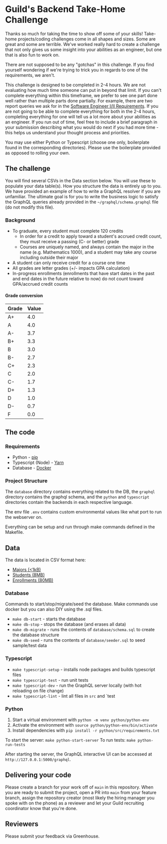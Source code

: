 # Guild's Backend Take-Home Challenge

Thanks so much for taking the time to show off some of your skills! Take-home projects/coding challenges come in all shapes and sizes. Some are great and some are terrible. We've worked really hard to create a challenge that not only gives us some insight into your abilities as an engineer, but one that is also fun to work on.

There are not supposed to be any "gotchas" in this challenge. If you find yourself wondering if we're trying to trick you in regards to one of the requirements, we aren't.

This challenge is designed to be completed in 2-4 hours. We are not evaluating how much time someone can put in beyond that limit. If you can't complete everything within this timeframe, we prefer to see one part done well rather than multiple parts done partially. For example, there are two report queries we ask for in the [Software Engineer I/II Requirements](SE_REQUIREMENTS.md). If you are not going to be able to complete everything for both in the 2-4 hours, completing everything for one will tell us a lot more about your abilities as an engineer. If you run out of time, feel free to include a brief paragraph in your submission describing what you would do next if you had more time - this helps us understand your thought process and priorities.

You may use either Python or Typescript (choose one only, boilerplate found in the corresponding directories). Please use the boilerplate provided as opposed to rolling your own.

## The challenge

You will find several CSVs in the Data section below. You will use these to populate your data table(s). How you structure the data is entirely up to you. We have provided an example of how to write a GraphQL resolver if you are unfamiliar. The ultimate goal is for you to write the business logic to satisfy the GraphQL queries already provided in the `~/graphql/schema.graphql` file (do not modify this file).

### Background

- To graduate, every student must complete 120 credits
  - In order for a credit to apply toward a student's accrued credit count, they must receive a passing (C- or better) grade
  - Courses are uniquely named, and always contain the major in the name (e.g. Mathematics 1000), and a student may take any course including outside their major
- A student can only receive credit for a course one time
- All grades are letter grades (+/- impacts GPA calculation)
- In-progress enrollments (enrollments that have start dates in the past and end dates in the future relative to now) do not count toward GPA/accrued credit counts

#### Grade conversion

| Grade | Value |
| ----- | ----- |
| A+    | 4.0   |
| A     | 4.0   |
| A-    | 3.7   |
| B+    | 3.3   |
| B     | 3.0   |
| B-    | 2.7   |
| C+    | 2.3   |
| C     | 2.0   |
| C-    | 1.7   |
| D+    | 1.3   |
| D     | 1.0   |
| D-    | 0.7   |
| F     | 0.0   |

## The code

### Requirements

- Python - [pip](https://pypi.org/project/pip/)
- Typescript (Node) - [Yarn](https://yarnpkg.com/)
- Database - [Docker](https://www.docker.com/)

### Project Structure

The `database` directory contains everything related to the DB, the `graphql` directory contains the graphql schema, and the `python` and `typescript` directories contain the backends in each respective language.

The env file `.env` contains custom environmental values like what port to run the webserver on.

Everything can be setup and run through make commands defined in the Makefile.

## Data

The data is located in CSV format here:

- [Majors (<1kB)](https://guild-challenges.s3.us-west-2.amazonaws.com/backend-take-home-csv/majors.csv)
- [Students (8MB)](https://guild-challenges.s3.us-west-2.amazonaws.com/backend-take-home-csv/students.csv)
- [Enrollments (80MB)](https://guild-challenges.s3.us-west-2.amazonaws.com/backend-take-home-csv/enrollments.csv)

### Database

Commands to start/stop/migrate/seed the database. Make commands use docker but you can also DIY using the .sql files.

- `make db-start` - starts the database
- `make db-stop` - stops the database (and erases all data)
- `make db-migrate` - runs the contents of `database/schema.sql` to create the database structure
- `make db-seed` - runs the contents of `database/seeder.sql` to seed sample/test data

### Typescript

- `make typescript-setup` - installs node packages and builds typescript files
- `make typescript-test` - run unit tests
- `make typescript-dev` - run the GraphQL server locally (with hot reloading on file change)
- `make typescript-lint` - lint all files in `src` and `test

### Python

1. Start a virtual environment with `python -m venv python/python-env`
2. Activate the environment with `source python/python-env/bin/activate`
3. Install dependencies with `pip install -r python/src/requirements.txt`

To start the server: `make python-start-server`
To run tests: `make python-run-tests`

After starting the server, the GraphQL interactive UI can be accessed at `http://127.0.0.1:5000/graphql`.

## Delivering your code

Please create a branch for your work off of `main` in this repository. When you are ready to submit the project, open a PR into `main` from your feature branch, assign the repository creator (most likely the hiring manager you spoke with on the phone) as a reviewer and let your Guild recruiting coordinator know that you're done.

## Reviewers

Please submit your feedback via Greenhouse.
